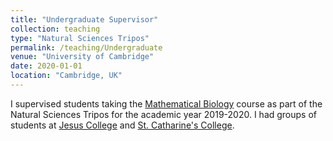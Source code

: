 ```yaml
---
title: "Undergraduate Supervisor"
collection: teaching
type: "Natural Sciences Tripos"
permalink: /teaching/Undergraduate
venue: "University of Cambridge"
date: 2020-01-01
location: "Cambridge, UK"
---
```


I supervised students taking the [Mathematical Biology](https://www.natsci.tripos.cam.ac.uk/subject-information/part1a/qbiol) course as part of the Natural Sciences Tripos for the academic year 2019-2020. I had groups of students at [Jesus College](https://www.jesus.cam.ac.uk/) and [St. Catharine's College](https://www.caths.cam.ac.uk/).
